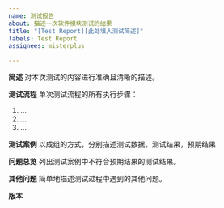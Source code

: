 ```yaml
---
name: 测试报告
about: 描述一次软件模块测试的结果
title: "[Test Report][此处填入测试简述]"
labels: Test Report
assignees: misterplus

---
```


**简述**
对本次测试的内容进行准确且清晰的描述。

**测试流程**
单次测试流程的所有执行步骤：
1. ...
2. ...
3. ...

**测试案例**
以成组的方式，分别描述测试数据，测试结果，预期结果

**问题总览**
列出测试案例中不符合预期结果的测试结果。

**其他问题**
简单地描述测试过程中遇到的其他问题。

**版本**
